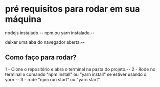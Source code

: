 # pré requisitos para rodar em sua máquina

nodejs instalado.--
npm ou yarn instalado.--

deixar uma aba do navegador aberta.--

## Como faço para rodar?

1 - Clone o repositório e abra o terminal na pasta do projeto.--
2 - Rode no terminal o comando "npm install" ou "yarn install" se estiver usando o yarn.--
3 - rode "npm run start" ou "yarn start"

